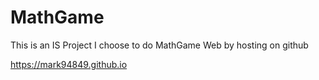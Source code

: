 # MathGame

This is an IS Project
I choose to do MathGame Web by hosting on github

https://mark94849.github.io
